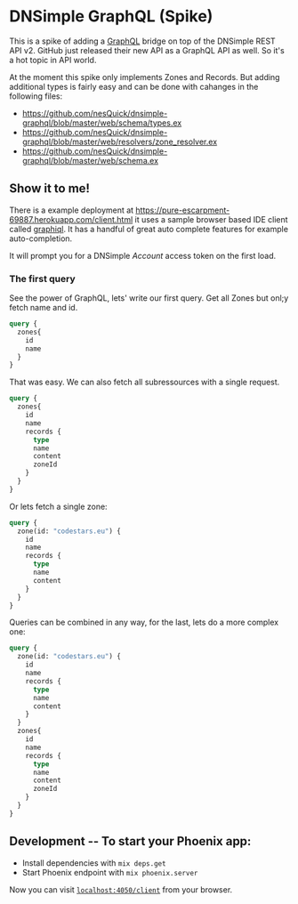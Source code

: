 # DNSimple GraphQL (Spike)

This is a spike of adding a [GraphQL](http://graphql.org/) bridge on top of the DNSimple REST API v2. GitHub just released their new API as a GraphQL API as well. So it's a hot topic in API world.

At the moment this spike only implements Zones and Records. But adding additional types is fairly easy and can be done with cahanges in the following files:

- https://github.com/nesQuick/dnsimple-graphql/blob/master/web/schema/types.ex
- https://github.com/nesQuick/dnsimple-graphql/blob/master/web/resolvers/zone_resolver.ex
- https://github.com/nesQuick/dnsimple-graphql/blob/master/web/schema.ex

## Show it to me!

There is a example deployment at https://pure-escarpment-69887.herokuapp.com/client.html it uses a sample browser based IDE client called [graphiql](https://github.com/graphql/graphiql). It has a handful of great auto complete features for example auto-completion.

It will prompt you for a  DNSimple *Account* access token on the first load.

### The first query

See the power of GraphQL, lets' write our first query. Get all Zones but onl;y fetch name and id.

```graphql
query {
  zones{
    id
    name
  }
}
```

That was easy. We can also fetch all subressources with a single request.

```graphql
query {
  zones{
    id
    name
    records {
      type
      name
      content
      zoneId
    }
  }
}
```

Or lets fetch a single zone:

```graphql
query {
  zone(id: "codestars.eu") {
    id
    name
    records {
      type
      name
      content
    }
  }
}
```

Queries can be combined in any way, for the last, lets do a more complex one:

```graphql
query {
  zone(id: "codestars.eu") {
    id
    name
    records {
      type
      name
      content
    }
  }
  zones{
    id
    name
    records {
      type
      name
      content
      zoneId
    }
  }
}
```



## Development -- To start your Phoenix app:

  * Install dependencies with `mix deps.get`
  * Start Phoenix endpoint with `mix phoenix.server`

Now you can visit [`localhost:4050/client`](http://localhost:4050/client.html) from your browser.
